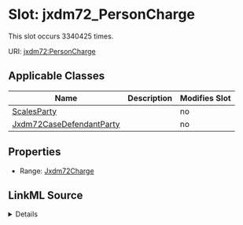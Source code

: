 

# Slot: jxdm72_PersonCharge




This slot occurs 3340425 times.


URI: [jxdm72:PersonCharge](http://release.niem.gov/niem/domains/jxdm/7.2/PersonCharge)



<!-- no inheritance hierarchy -->





## Applicable Classes

| Name | Description | Modifies Slot |
| --- | --- | --- |
| [ScalesParty](../classes/ScalesParty.md) |  |  no  |
| [Jxdm72CaseDefendantParty](../classes/Jxdm72CaseDefendantParty.md) |  |  no  |







## Properties

* Range: [Jxdm72Charge](../classes/Jxdm72Charge.md)







## LinkML Source

<details>

```yaml
name: jxdm72_PersonCharge
from_schema: okns:scales-kg
rank: 1000
slot_uri: jxdm72:PersonCharge
alias: jxdm72_PersonCharge
domain_of:
- jxdm72_CaseDefendantParty
- scales_Party
range: jxdm72_Charge

```
</details>